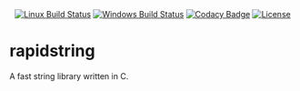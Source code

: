 <div align="center">
    <a href="https://travis-ci.org/boyerjohn/rapidstring"><img src="https://travis-ci.org/boyerjohn/rapid_string.svg?branch=master" alt="Linux Build Status" /></a>
    <a href="https://ci.appveyor.com/project/boyerjohn/rapidstring"><img src="https://ci.appveyor.com/api/projects/status/tukyg3wpy32d5oxi?svg=true" alt="Windows Build Status" /></a>
    <a href="https://www.codacy.com/app/boyerjohn/rapidstring"><img src="https://api.codacy.com/project/badge/Grade/1867313274704419904810314f038c84" alt="Codacy Badge" /></a>
    <a href="https://github.com/boyerjohn/rapidstring/blob/master/LICENSE"><img src="https://img.shields.io/badge/license-MIT-blue.svg" alt="License" /></a>
</div>

# rapidstring
A fast string library written in C.
